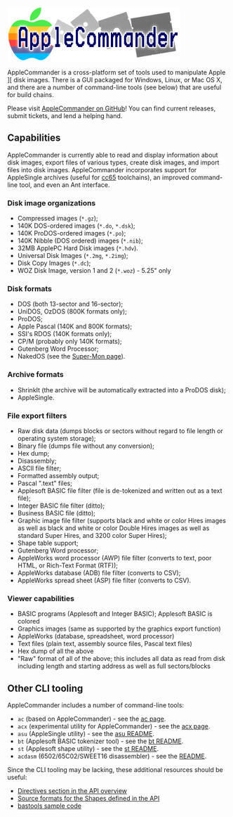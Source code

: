 ![AppleCommander Logo](images/AppleCommanderLogo.png)

AppleCommander is a cross-platform set of tools used to manipulate Apple ][ disk images.  There is a GUI packaged for Windows, Linux, or Mac OS X, and there are a number of command-line tools (see below) that are useful for build chains.  

Please visit [AppleCommander on GitHub](https://github.com/AppleCommander)!  You can find current releases, submit tickets, and lend a helping hand.

## Capabilities

AppleCommander is currently able to read and display information about disk images, export files of various types, create disk images, and import files into disk images. AppleCommander incorporates support for AppleSingle archives (useful for [cc65](https://cc65.github.io/) toolchains), an improved command-line tool, and even an Ant interface.

### Disk image organizations

* Compressed images (`*.gz`);
* 140K DOS-ordered images (`*.do`, `*.dsk`);
* 140K ProDOS-ordered images (`*.po`);
* 140K Nibble (DOS ordered) images (`*.nib`);
* 32MB ApplePC Hard Disk images (`*.hdv`).
* Universal Disk Images (`*.2mg`, `*.2img`);
* Disk Copy Images (`*.dc`);
* WOZ Disk Image, version 1 and 2 (`*.woz`) - 5.25" only

### Disk formats

* DOS (both 13-sector and 16-sector);
* UniDOS, OzDOS (800K formats only);
* ProDOS;
* Apple Pascal (140K and 800K formats);
* SSI's RDOS (140K formats only);
* CP/M (probably only 140K formats);
* Gutenberg Word Processor;
* NakedOS (see the [Super-Mon page](https://bitbucket.org/martin.haye/super-mon/wiki/Home)).

### Archive formats

* ShrinkIt (the archive will be automatically extracted into a ProDOS disk);
* AppleSingle.

### File export filters

* Raw disk data (dumps blocks or sectors without regard to file length or operating system storage);
* Binary file (dumps file without any conversion);
* Hex dump;
* Disassembly;
* ASCII file filter;
* Formatted assembly output;
* Pascal ".text" files;
* Applesoft BASIC file filter (file is de-tokenized and written out as a text file);
* Integer BASIC file filter (ditto);
* Business BASIC file (ditto);
* Graphic image file filter (supports black and white or color Hires images as well as black and white or color Double Hires images as well as standard Super Hires, and 3200 color Super Hires);
* Shape table support;
* Gutenberg Word processor;
* AppleWorks word processor (AWP) file filter (converts to text, poor HTML, or Rich-Text Format (RTF));
* AppleWorks database (ADB) file filter (converts to CSV);
* AppleWorks spread sheet (ASP) file filter (converts to CSV).

### Viewer capabilities

* BASIC programs (Applesoft and Integer BASIC); Applesoft BASIC is colored
* Graphics images (same as supported by the graphics export function)
* AppleWorks (database, spreadsheet, word processor)
* Text files (plain text, assembly source files, Pascal text files)
* Hex dump of all the above
* "Raw" format of all of the above; this includes all data as read from disk including length and starting address as well as full sectors/blocks

## Other CLI tooling

AppleCommander includes a number of command-line tools:

* `ac` (based on AppleCommander) - see the [ac page](ac/).
* `acx` (experimental utility for AppleCommander) - see the [acx page](acx/).
* `asu` (AppleSingle utility) - see the [asu README](https://github.com/AppleCommander/applesingle/blob/master/tools/asu/README.md).
* `bt` (Applesoft BASIC tokenizer tool) - see the [bt README](https://github.com/AppleCommander/bastools/blob/master/tools/bt/README.md).
* `st` (Applesoft shape utility) - see the [st README](https://github.com/AppleCommander/bastools/blob/master/tools/st/README.md).
* `acdasm` (6502/65C02/SWEET16 disassembler) - see the [README](https://github.com/AppleCommander/acdasm/blob/main/README.md).

Since the CLI tooling may be lacking, these additional resources should be useful:

* [Directives section in the API overview](https://github.com/AppleCommander/bastools/blob/master/api/README-TOKENIZER.md)
* [Source formats for the Shapes defined in the API](https://github.com/AppleCommander/bastools/blob/master/api/README-SHAPES.md)
* [bastools sample code](https://github.com/AppleCommander/bastools/tree/master/samples) 

